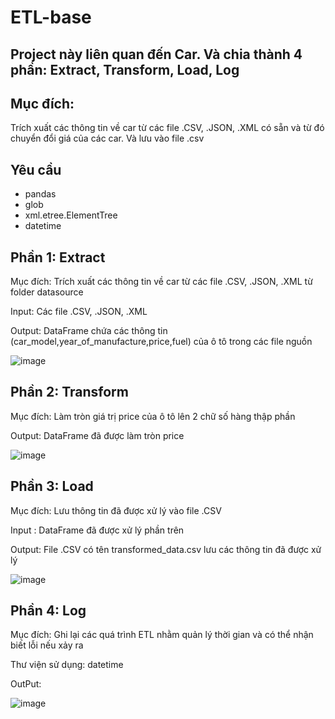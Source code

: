 # ETL-base
## Project này liên quan đến Car. Và chia thành 4 phần: Extract, Transform, Load, Log
## Mục đích:
Trích xuất các thông tin về car từ các file .CSV, .JSON, .XML có sẵn và từ đó chuyển đổi giá của các car. Và lưu vào file .csv
## Yêu cầu
+ pandas
+ glob
+ xml.etree.ElementTree
+ datetime 
## Phần 1: Extract
Mục đích: Trích xuất các thông tin về car từ các file .CSV, .JSON, .XML từ folder datasource

Input: Các file .CSV, .JSON, .XML

Output: DataFrame chứa các thông tin (car_model,year_of_manufacture,price,fuel) của ô tô trong các file nguồn

![image](https://github.com/user-attachments/assets/a78dbc07-5b42-4eed-bc35-8b53628e7d27)


## Phần 2: Transform 
Mục đích: Làm tròn giá trị price của ô tô lên 2 chữ số hàng thập phần

Output: DataFrame đã được làm tròn price

![image](https://github.com/user-attachments/assets/45674e85-13e3-43e3-8418-22095732b00e)


## Phần 3: Load
Mục đích: Lưu thông tin đã được xử lý vào file .CSV 

Input : DataFrame đã được xử lý phần trên

Output: File .CSV có tên transformed_data.csv lưu các thông tin đã được xử lý

![image](https://github.com/user-attachments/assets/f1beef37-0d6d-4e5e-a3fa-65084585767c)


## Phần 4: Log
Mục đích: Ghi lại các quá trình ETL nhằm quản lý thời gian và có thể nhận biết lỗi nếu xảy ra

Thư viện sử dụng: datetime

OutPut:

![image](https://github.com/user-attachments/assets/b9f1f8e5-6db4-453b-bdc3-b46ba9f15bb1)

